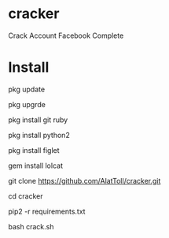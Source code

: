 # cracker

Crack Account Facebook Complete

# Install
pkg update

pkg upgrde

pkg install git ruby

pkg install python2

pkg install figlet

gem install lolcat

git clone https://github.com/AlatToll/cracker.git

cd cracker

pip2 -r requirements.txt

bash crack.sh

<img arc="Crack.png">
<img arc="Cracker.png">
